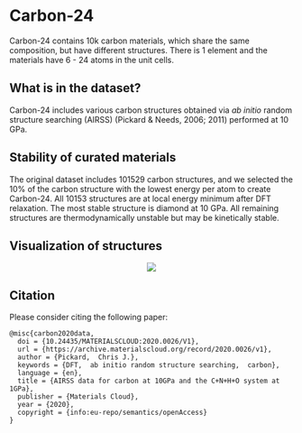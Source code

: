 # Carbon-24

Carbon-24 contains 10k carbon materials, which share the same composition, but have different structures. There is 1 element and the materials have 6 - 24 atoms in the unit cells.

## What is in the dataset?

Carbon-24 includes various carbon structures obtained via *ab initio* random structure searching (AIRSS) (Pickard & Needs, 2006; 2011) performed at 10 GPa.

## Stability of curated materials

The original dataset includes 101529 carbon structures, and we selected the 10% of the carbon structure with the lowest energy per atom to create Carbon-24. All 10153 structures are at local energy minimum after DFT relaxation. The most stable structure is diamond at 10 GPa. All remaining structures are thermodynamically unstable but may be kinetically stable.

## Visualization of structures

<p align="center">
  <img src="../../assets/carbon_24.png" />
</p>

## Citation

Please consider citing the following paper:

```
@misc{carbon2020data,
  doi = {10.24435/MATERIALSCLOUD:2020.0026/V1},
  url = {https://archive.materialscloud.org/record/2020.0026/v1},
  author = {Pickard,  Chris J.},
  keywords = {DFT,  ab initio random structure searching,  carbon},
  language = {en},
  title = {AIRSS data for carbon at 10GPa and the C+N+H+O system at 1GPa},
  publisher = {Materials Cloud},
  year = {2020},
  copyright = {info:eu-repo/semantics/openAccess}
}
```

